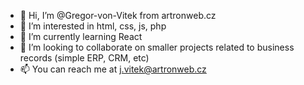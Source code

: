- 👋 Hi, I’m @Gregor-von-Vitek from artronweb.cz
- 👀 I’m interested in html, css, js, php
- 🌱 I’m currently learning React
- 💞️ I’m looking to collaborate on smaller projects related to business records (simple ERP, CRM, etc)
- 📫 You can reach me at j.vitek@artronweb.cz


